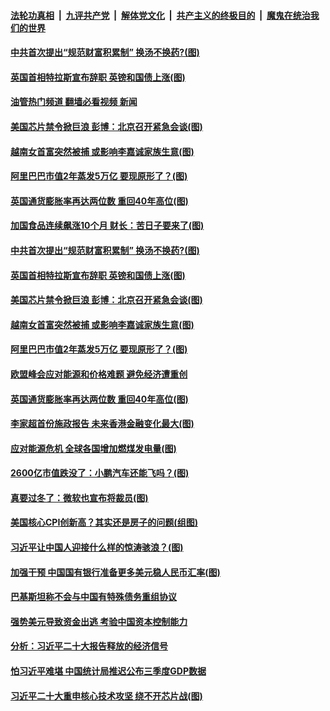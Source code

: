 ####  [法轮功真相](../../../../basic/blob/master/README.md?t=10210401) &nbsp;|&nbsp; [九评共产党](../../../../9ping.md/blob/master/README.md?t=10210401) &nbsp;|&nbsp; [解体党文化](../../../../jtdwh.md/blob/master/README.md?t=10210401)  &nbsp;|&nbsp; [共产主义的终极目的](../../../../gczydzjmd.md/blob/master/README.md?t=10210401) &nbsp;|&nbsp; [魔鬼在统治我们的世界](../../../../mgztzwmdsj.md/blob/master/README.md?t=10210401) 

#### [中共首次提出“规范财富积累制” 换汤不换药?(图)](../pages/p5/1019653.md?t=10210401) 

#### [英国首相特拉斯宣布辞职 英镑和国债上涨(图)](../pages/p5/1019647.md?t=10210401) 

#### [油管热门频道 翻墙必看视频 新闻](http://209.250.226.216:81/youtube.html?10210401)

#### [美国芯片禁令掀巨浪 彭博：北京召开紧急会谈(图)](../pages/p5/1019645.md?t=10210401) 

#### [越南女首富突然被捕 或影响李嘉诚家族生意(图)](../pages/p5/1019642.md?t=10210401) 

#### [阿里巴巴市值2年蒸发5万亿 要现原形了？(图)](../pages/p5/1019584.md?t=10210401) 

#### [英国通货膨胀率再达两位数 重回40年高位(图)](../pages/p5/1019574.md?t=10210401) 

#### [加国食品连续飙涨10个月 财长：苦日子要来了(图)](../pages/p5/1019655.md?t=10210401) 

#### [中共首次提出“规范财富积累制” 换汤不换药?(图)](../pages/p5/1019653.md?t=10210401) 

#### [英国首相特拉斯宣布辞职 英镑和国债上涨(图)](../pages/p5/1019647.md?t=10210401) 

#### [美国芯片禁令掀巨浪 彭博：北京召开紧急会谈(图)](../pages/p5/1019645.md?t=10210401) 

#### [越南女首富突然被捕 或影响李嘉诚家族生意(图)](../pages/p5/1019642.md?t=10210401) 

#### [阿里巴巴市值2年蒸发5万亿 要现原形了？(图)](../pages/p5/1019584.md?t=10210401) 

#### [欧盟峰会应对能源和价格难题 避免经济遭重创](../pages/p5/1019577.md?t=10210401) 

#### [英国通货膨胀率再达两位数 重回40年高位(图)](../pages/p5/1019574.md?t=10210401) 

#### [李家超首份施政报告 未来香港金融变化最大(图)](../pages/p5/1019568.md?t=10210401) 

#### [应对能源危机 全球各国增加燃煤发电量(图)](../pages/p5/1019542.md?t=10210401) 

#### [2600亿市值跌没了：小鹏汽车还能飞吗？(图)](../pages/p5/1019513.md?t=10210401) 

#### [真要过冬了：微软也宣布将裁员(图)](../pages/p5/1019512.md?t=10210401) 

#### [美国核心CPI创新高？其实还是房子的问题(组图)](../pages/p5/1019500.md?t=10210401) 

#### [习近平让中国人迎接什么样的惊涛骇浪？(图)](../pages/p5/1019478.md?t=10210401) 

#### [加强干预 中国国有银行准备更多美元稳人民币汇率(图)](../pages/p5/1019445.md?t=10210401) 

#### [巴基斯坦称不会与中国有特殊债务重组协议](../pages/p5/1019469.md?t=10210401) 

#### [强势美元导致资金出逃 考验中国资本控制能力](../pages/p5/1019468.md?t=10210401) 

#### [分析：习近平二十大报告释放的经济信号](../pages/p5/1019466.md?t=10210401) 

#### [怕习近平难堪 中国统计局推迟公布三季度GDP数据](../pages/p5/1019465.md?t=10210401) 

#### [习近平二十大重申核心技术攻坚 绕不开芯片战(图)](../pages/p5/1019462.md?t=10210401) 

<img src='http://gfw-breaker.win/goodnews/indexes/p5.md' width='0px' height='0px'/>
